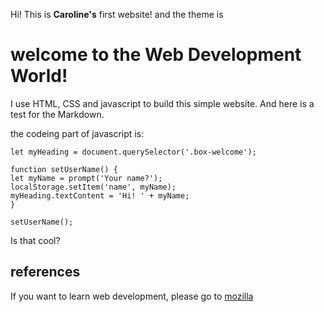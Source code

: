 Hi! This is **Caroline's** first website!
and the theme is

# welcome to the Web Development World!

I use HTML, CSS and javascript to build this simple website.
And here is a test for the Markdown.

the codeing part of javascript is:

```
let myHeading = document.querySelector('.box-welcome');

function setUserName() {
let myName = prompt('Your name?');
localStorage.setItem('name', myName);
myHeading.textContent = 'Hi! ' + myName;
}

setUserName();
```

Is that cool?

## references

If you want to learn web development, please go to [mozilla](https://developer.mozilla.org/en-US/docs/Learn/Getting_started_with_the_web)
